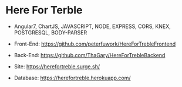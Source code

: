 # Here For Terble

* Angular7, ChartJS, JAVASCRIPT, NODE, EXPRESS, CORS, KNEX, POSTGRESQL, BODY-PARSER

* Front-End: https://github.com/peterfuwork/HereForTrebleFrontend

* Back-End: https://github.com/ThaGary/HereForTrebleBackend

* Site: https://herefortreble.surge.sh/

* Database: https://herefortreble.herokuapp.com/